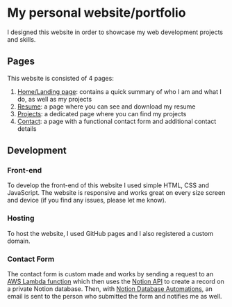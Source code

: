# My personal website/portfolio

I designed this website in order to showcase my web development projects and skills.

## Pages
This website is consisted of 4 pages:
1. [Home/Landing page](https://www.vissarion-kelesidis.me/): contains a quick summary of who I am and what I do, as well as my projects
2. [Resume](https://www.vissarion-kelesidis.me/html/resume.html): a page where you can see and download my resume
3. [Projects](https://www.vissarion-kelesidis.me/html/projects.html): a dedicated page where you can find my projects
4. [Contact](https://www.vissarion-kelesidis.me/html/contact.html): a page with a functional contact form and additional contact details

## Development

### Front-end
To develop the front-end of this website I used simple HTML, CSS and JavaScript. The website is responsive and works great on every size screen and device (if you find any issues, please let me know).

### Hosting
To host the website, I used GitHub pages and I also registered a custom domain.

### Contact Form
The contact form is custom made and works by sending a request to an [AWS Lambda function](https://docs.aws.amazon.com/lambda/latest/dg/welcome.html) which then uses the [Notion API](https://developers.notion.com/) to create a record on a private Notion database. Then, with [Notion Database Automations](https://www.notion.com/help/database-automations), an email is sent to the person who submitted the form and notifies me as well.
